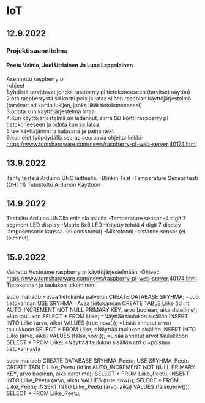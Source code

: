 # IoT
## 12.9.2022
### Projektisuunnitelma
#### Peetu Vainio, Joel Utriainen Ja Luca Lappalainen
Asennettu raspberry pi  
-ohjeet  
1.yhdistä tarvittavat johdot raspberry pi tietokoneeseen (tarvitset näytön)  
2.ota raspberrystä sd kortti pois ja lataa siihen raspbian käyttöjärjestelmä (tarvitset sd kortin lukijan, jonka liität tietokoneeseesi)  
3.odota kun käyttöjärjestelmä lataa  
4.Kun käyttöjärjestelmä on ladannut, siirrä SD kortti raspberry pi tietokoneeseen ja odota kun se lataa.  
5.tee käyttäjänimi ja salasana ja paina next  
6.kun olet työpöydällä seuraa seuraavia ohjeita: linkki- https://www.tomshardware.com/news/raspberry-pi-web-server,40174.html  
## 13.9.2022
Tehty testejä Arduino UNO laitteella.
-Blinkin Test
-Temperature Sensor testi (DHT11)
Tutustuttu Ardunon Käyttöön
## 14.9.2022
Testailtu Arduino UNOlla erilaisia asioita
-Temperature sensor
-4 digit 7 segment LED display
-Matrix 8x8 LED
-Yritetty tehdä 4 digit 7 display lämpösensorin kanssa. (ei onnistunut)
-Mikrofooni
-distance sensor (ei toiminut)
## 15.9.2022
Vaihettu Hostname raspberry pi käyttöjärjestelmään
-Ohjeet: https://www.tomshardware.com/news/raspberry-pi-web-server,40174.html
Tietokannan ja taulukon tekeminen:

sudo mariadb =avaa tietokanta palvelun
CREATE DATABASE SRYHMA; =Luo tietokannan
USE SRYHMA =Avaa tietokannan
CREATE TABLE Liike (id int AUTO_INCREMENT NOT NULL PRIMARY KEY, arvo boolean, aika datetime); =luo taulukon
SELECT * FROM Liike; =Näyttää taulukon sisällön
INSERT INTO Liike (arvo, aika) VALUES (true,now()); =Lisää annetut arvot taulukkoon
SELECT * FROM Liike; =Näyttää taulukon sisällön
INSERT INTO Liike (arvo, aika) VALUES (false,now()); =Lisää annetut arvot taulukkoon
SELECT * FROM Liike; =Näyttää taulukon sisällön
ctrl c =poistuu tietokannasta

sudo mariadb
CREATE DATABASE SRYHMA_Peetu;
USE SRYHMA_Peetu
CREATE TABLE Liike_Peetu (id int AUTO_INCREMENT NOT NULL PRIMARY KEY, arvo boolean, aika datetime);
SELECT * FROM Liike_Peetu;
INSERT INTO Liike_Peetu (arvo, aika) VALUES (true,now());
SELECT * FROM Liike_Peetu;
INSERT INTO Liike_Peetu (arvo, aika) VALUES (false,now());
SELECT * FROM Liike_Peetu;
